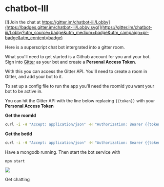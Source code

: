 # chatbot-III

[![Join the chat at https://gitter.im/chatbot-iii/Lobby](https://badges.gitter.im/chatbot-iii/Lobby.svg)](https://gitter.im/chatbot-iii/Lobby?utm_source=badge&utm_medium=badge&utm_campaign=pr-badge&utm_content=badge)

Here is a superscript chat bot intergrated into a gitter room.

What you'll need to get started is a Github account for you and your bot.
Sign into [Gitter](https://developer.gitter.im/docs/welcome) as your bot and create a **Personal Access Token**.

With this you can access the Gitter API. You'll need to create a room in Gitter, and add your bot to it.

To set up a config file to run the app you'll need the roomId you want your bot to be active in.

You can hit the Gitter API with the line below replacing `{{token}}` with your **Personal Access Token**

**Get the roomId**

```sh
curl -i -H "Accept: application/json" -H "Authorization: Bearer {{token}}" "https://api.gitter.im/v1/rooms"
```

**Get the botId**

```sh
curl -i -H "Accept: application/json" -H "Authorization: Bearer {{token}}" "https://api.gitter.im/v1/user"
```

Have a mongodb running. Then start the bot service with

```
npm start
```

![](https://user-images.githubusercontent.com/4499581/28634518-5a18623c-722f-11e7-9952-a49f6575e2b3.png)

Get chatting
